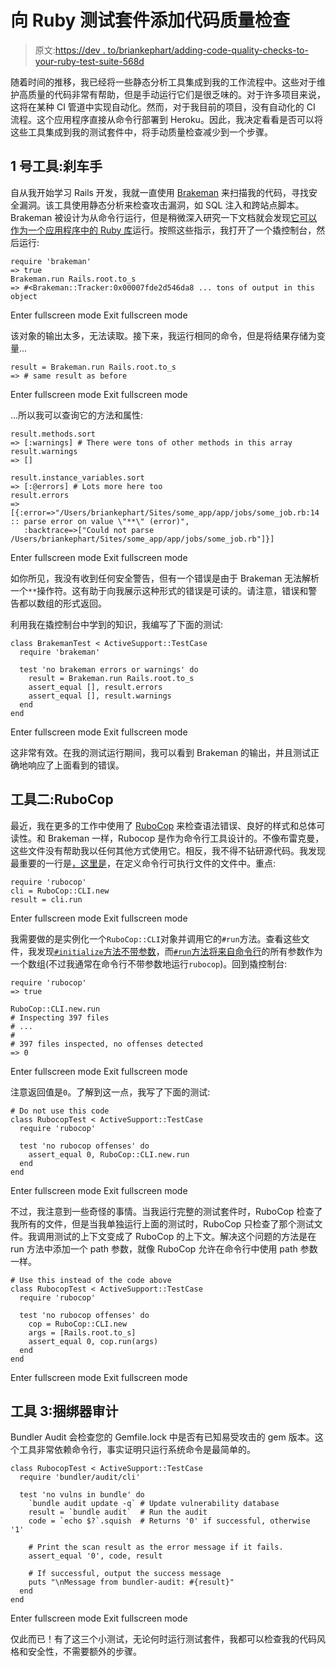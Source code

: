 # 向 Ruby 测试套件添加代码质量检查

> 原文:[https://dev . to/briankephart/adding-code-quality-checks-to-your-ruby-test-suite-568d](https://dev.to/briankephart/adding-code-quality-checks-to-your-ruby-test-suite-568d)

随着时间的推移，我已经将一些静态分析工具集成到我的工作流程中。这些对于维护高质量的代码非常有帮助，但是手动运行它们是很乏味的。对于许多项目来说，这将在某种 CI 管道中实现自动化。然而，对于我目前的项目，没有自动化的 CI 流程。这个应用程序直接从命令行部署到 Heroku。因此，我决定看看是否可以将这些工具集成到我的测试套件中，将手动质量检查减少到一个步骤。

## 1 号工具:刹车手

自从我开始学习 Rails 开发，我就一直使用 [Brakeman](https://brakemanscanner.org) 来扫描我的代码，寻找安全漏洞。该工具使用静态分析来检查攻击漏洞，如 SQL 注入和跨站点脚本。Brakeman 被设计为从命令行运行，但是稍微深入研究一下文档就会发现[它可以作为一个应用程序中的 Ruby 库](https://brakemanscanner.org/docs/brakeman_as_a_library/)运行。按照这些指示，我打开了一个撬控制台，然后运行:

```
require 'brakeman'
=> true
Brakeman.run Rails.root.to_s
=> #<Brakeman::Tracker:0x00007fde2d546da8 ... tons of output in this object 
```

Enter fullscreen mode Exit fullscreen mode

该对象的输出太多，无法读取。接下来，我运行相同的命令，但是将结果存储为变量...

```
result = Brakeman.run Rails.root.to_s
=> # same result as before 
```

Enter fullscreen mode Exit fullscreen mode

...所以我可以查询它的方法和属性:

```
result.methods.sort
=> [:warnings] # There were tons of other methods in this array
result.warnings
=> []

result.instance_variables.sort
=> [:@errors] # Lots more here too
result.errors
=> [{:error=>"/Users/briankephart/Sites/some_app/app/jobs/some_job.rb:14 :: parse error on value \"**\" (error)",
   :backtrace=>["Could not parse /Users/briankephart/Sites/some_app/app/jobs/some_job.rb"]}] 
```

Enter fullscreen mode Exit fullscreen mode

如你所见，我没有收到任何安全警告，但有一个错误是由于 Brakeman 无法解析一个`**`操作符。这有助于向我展示这种形式的错误是可读的。请注意，错误和警告都以数组的形式返回。

利用我在撬控制台中学到的知识，我编写了下面的测试:

```
class BrakemanTest < ActiveSupport::TestCase
  require 'brakeman'

  test 'no brakeman errors or warnings' do
    result = Brakeman.run Rails.root.to_s
    assert_equal [], result.errors
    assert_equal [], result.warnings
  end
end 
```

Enter fullscreen mode Exit fullscreen mode

这非常有效。在我的测试运行期间，我可以看到 Brakeman 的输出，并且测试正确地响应了上面看到的错误。

## 工具二:RuboCop

最近，我在更多的工作中使用了 [RuboCop](http://batsov.com/rubocop/) 来检查语法错误、良好的样式和总体可读性。和 Brakeman 一样，Rubocop 是作为命令行工具设计的。不像布雷克曼，这些文件没有帮助我以任何其他方式使用它。相反，我不得不钻研源代码。我发现最重要的一行是[，这里是](https://github.com/rubocop-hq/rubocop/blob/9b7e480d99723b7ab17039bb3e280637cc3a7fb6/exe/rubocop#L13)，在定义命令行可执行文件的文件中。重点:

```
require 'rubocop'
cli = RuboCop::CLI.new
result = cli.run 
```

Enter fullscreen mode Exit fullscreen mode

我需要做的是实例化一个`RuboCop::CLI`对象并调用它的`#run`方法。查看这些文件，我发现[`#initialize`方法不带参数](https://github.com/rubocop-hq/rubocop/blob/9b7e480d99723b7ab17039bb3e280637cc3a7fb6/lib/rubocop/cli.rb#L21)，而[`#run`方法将来自命令行](https://github.com/rubocop-hq/rubocop/blob/9b7e480d99723b7ab17039bb3e280637cc3a7fb6/lib/rubocop/cli.rb#L36)的所有参数作为一个数组(不过我通常在命令行不带参数地运行`rubocop`)。回到撬控制台:

```
require 'rubocop'
=> true

RuboCop::CLI.new.run
# Inspecting 397 files
# ...
#
# 397 files inspected, no offenses detected
=> 0 
```

Enter fullscreen mode Exit fullscreen mode

注意返回值是`0`。了解到这一点，我写了下面的测试:

```
# Do not use this code
class RubocopTest < ActiveSupport::TestCase
  require 'rubocop'

  test 'no rubocop offenses' do
    assert_equal 0, RuboCop::CLI.new.run
  end
end 
```

Enter fullscreen mode Exit fullscreen mode

不过，我注意到一些奇怪的事情。当我运行完整的测试套件时，RuboCop 检查了我所有的文件，但是当我单独运行上面的测试时，RuboCop 只检查了那个测试文件。我调用测试的上下文变成了 RuboCop 的上下文。解决这个问题的方法是在 run 方法中添加一个 path 参数，就像 RuboCop 允许在命令行中使用 path 参数一样。

```
# Use this instead of the code above
class RubocopTest < ActiveSupport::TestCase
  require 'rubocop'

  test 'no rubocop offenses' do
    cop = RuboCop::CLI.new
    args = [Rails.root.to_s]
    assert_equal 0, cop.run(args)
  end
end 
```

Enter fullscreen mode Exit fullscreen mode

## 工具 3:捆绑器审计

Bundler Audit 会检查您的 Gemfile.lock 中是否有已知易受攻击的 gem 版本。这个工具非常依赖命令行，事实证明只运行系统命令是最简单的。

```
class RubocopTest < ActiveSupport::TestCase
  require 'bundler/audit/cli'

  test 'no vulns in bundle' do
    `bundle audit update -q` # Update vulnerability database
    result = `bundle audit`  # Run the audit
    code = `echo $?`.squish  # Returns '0' if successful, otherwise '1'

    # Print the scan result as the error message if it fails.
    assert_equal '0', code, result

    # If successful, output the success message
    puts "\nMessage from bundler-audit: #{result}"
  end
end 
```

Enter fullscreen mode Exit fullscreen mode

仅此而已！有了这三个小测试，无论何时运行测试套件，我都可以检查我的代码风格和安全性，不需要额外的步骤。